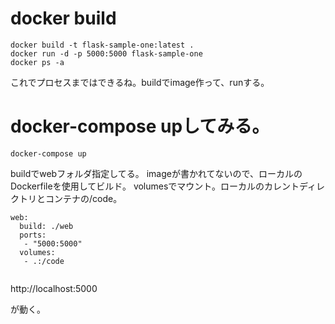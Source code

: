


# docker build


```
docker build -t flask-sample-one:latest .
docker run -d -p 5000:5000 flask-sample-one
docker ps -a
```

これでプロセスまではできるね。buildでimage作って、runする。


# docker-compose upしてみる。



```
docker-compose up
```

buildでwebフォルダ指定してる。
imageが書かれてないので、ローカルのDockerfileを使用してビルド。
volumesでマウント。ローカルのカレントディレクトリとコンテナの/code。


```
web:
  build: ./web
  ports:
   - "5000:5000"
  volumes:
   - .:/code


```

http://localhost:5000

が動く。




